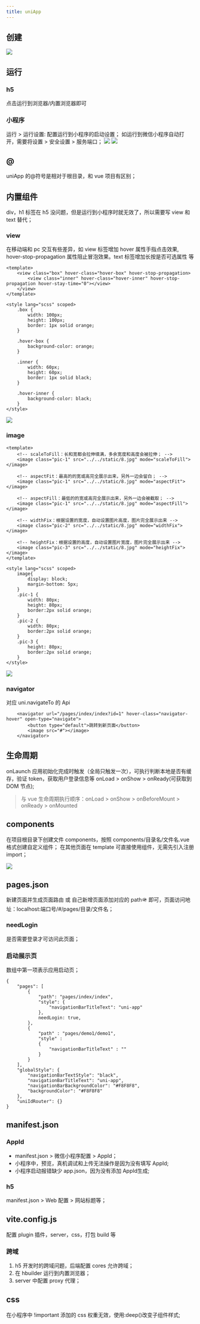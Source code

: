 ```yaml
---
title: uniApp
---
```


## 创建

![](/images/uniApp/create.png)

## 运行

### h5

点击运行到浏览器/内置浏览器即可

### 小程序

运行 > 运行设置: 配置运行到小程序的启动设置；
如运行到微信小程序自动打开，需要将设置 > 安全设置 > 服务端口；
![](/images/uniApp/start.png)
![](/images/uniApp/start1.png)

## @

uniApp 的@符号是相对于根目录，和 vue 项目有区别；

## 内置组件

div，h1 标签在 h5 没问题，但是运行到小程序时就无效了，所以需要写 view 和 text 替代；

### view

在移动端和 pc 交互有些差异，如 view 标签增加 hover 属性手指点击效果, hover-stop-propagation 属性阻止冒泡效果。text 标签增加长按是否可选属性 等

```
<template>
	<view class="box" hover-class="hover-box" hover-stop-propagation>
		<view class="inner" hover-class="hover-inner" hover-stop-propagation hover-stay-time="0"></view>
	</view>
</template>

<style lang="scss" scoped>
	.box {
		width: 100px;
		height: 100px;
		border: 1px solid orange;
	}

	.hover-box {
		background-color: orange;
	}

	.inner {
		width: 60px;
		height: 60px;
		border: 1px solid black;
	}

	.hover-inner {
		background-color: black;
	}
</style>
```

![](/images/uniApp/view.png)

### image

```
<template>
	<!-- scaleToFill：长和宽都会拉伸填满，多余宽度和高度会被拉伸； -->
	<image class="pic-1" src="../../static/8.jpg" mode="scaleToFill"></image>

	<!-- aspectFit：最高的的宽或高完全展示出来，另外一边会留白； -->
	<image class="pic-1" src="../../static/8.jpg" mode="aspectFit"></image>

	<!-- aspectFill：最低的的宽或高完全展示出来，另外一边会被截取； -->
	<image class="pic-1" src="../../static/8.jpg" mode="aspectFill"></image>

	<!-- widthFix：根据设置的宽度，自动设置图片高度，图片完全展示出来 -->
	<image class="pic-2" src="../../static/8.jpg" mode="widthFix"></image>

	<!-- heightFix：根据设置的高度，自动设置图片宽度，图片完全展示出来 -->
	<image class="pic-3" src="../../static/8.jpg" mode="heightFix"></image>
</template>

<style lang="scss" scoped>
	image{
		display: block;
		margin-bottom: 5px;
	}
	.pic-1 {
		width: 80px;
		height: 80px;
		border:2px solid orange;
	}
	.pic-2 {
		width: 80px;
		border:2px solid orange;
	}
	.pic-3 {
		height: 80px;
		border:2px solid orange;
	}
</style>
```

![](/images/uniApp/image.png)

### navigator

对应 uni.navigateTo 的 Api

```
	<navigator url="/pages/index/index?id=1" hover-class="navigator-hover" open-type="navigate">
		<button type="default">跳转到新页面</button>
        <image src="#"></image>
	</navigator>
```

## 生命周期

onLaunch 应用初始化完成时触发（全局只触发一次），可执行判断本地是否有缓存，验证 token，获取用户登录信息等
onLoad > onShow > onReady(可获取到 DOM 节点);

> 与 vue 生命周期执行顺序：onLoad > onShow > onBeforeMount > onReady > onMounted

## components

在项目根目录下创建文件 components，按照 components/目录名/文件名.vue 格式创建自定义组件；
在其他页面在 template 可直接使用组件，无需先引入注册 import；

![](/images/uniApp/components.png)

## pages.json

新建页面并生成页面路由 或 自己新增页面添加对应的 path🪖 即可，页面访问地址：localhost:端口号/#/pages/目录/文件名；

### needLogin

是否需要登录才可访问此页面；

### 启动展示页

数组中第一项表示应用启动页；

```
{
	"pages": [
		{
			"path": "pages/index/index",
			"style": {
				"navigationBarTitleText": "uni-app"
			},
            needLogin: true,
		},
		{
			"path" : "pages/demo1/demo1",
			"style" :
			{
				"navigationBarTitleText" : ""
			}
		}
	],
	"globalStyle": {
		"navigationBarTextStyle": "black",
		"navigationBarTitleText": "uni-app",
		"navigationBarBackgroundColor": "#F8F8F8",
		"backgroundColor": "#F8F8F8"
	},
	"uniIdRouter": {}
}
```

## manifest.json

### AppId

-   manifest.json > 微信小程序配置 > AppId；
-   小程序中，预览，真机调试和上传无法操作是因为没有填写 AppId;
-   小程序启动报错缺少 app.json，因为没有添加 AppId生成;

### h5

manifest.json > Web 配置 > 网站标题等；

## vite.config.js

配置 plugin 插件，server，css，打包 build 等

### 跨域

1. h5 开发时的跨域问题，后端配置 cores 允许跨域；
2. 在 hbuilder 运行到内置浏览器；
3. server 中配置 proxy 代理；

## css

在小程序中 !important 添加的 css 权重无效，使用:deep()改变子组件样式;
